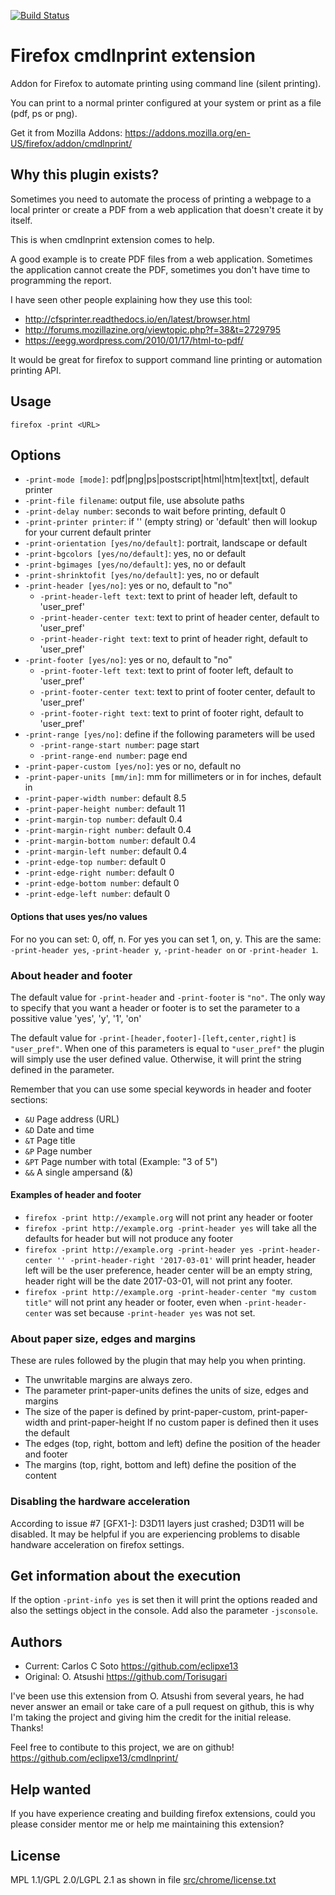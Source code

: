 [![Build Status](https://travis-ci.org/eclipxe13/cmdlnprint.svg?branch=master)](https://travis-ci.org/eclipxe13/cmdlnprint)

# Firefox cmdlnprint extension

Addon for Firefox to automate printing using command line (silent printing).

You can print to a normal printer configured at your system or print as a file (pdf, ps or png).

Get it from Mozilla Addons: https://addons.mozilla.org/en-US/firefox/addon/cmdlnprint/

## Why this plugin exists?

Sometimes you need to automate the process of printing a webpage to a local
printer or create a PDF from a web application that doesn't create it by itself.

This is when cmdlnprint extension comes to help.

A good example is to create PDF files from a web application.
Sometimes the application cannot create the PDF,
sometimes you don't have time to programming the report.

I have seen other people explaining how they use this tool:
- http://cfsprinter.readthedocs.io/en/latest/browser.html
- http://forums.mozillazine.org/viewtopic.php?f=38&t=2729795
- https://eegg.wordpress.com/2010/01/17/html-to-pdf/

It would be great for firefox to support command line printing or automation printing API.

## Usage

```
firefox -print <URL>
```

## Options

- `-print-mode [mode]`: pdf|png|ps|postscript|html|htm|text|txt|<printer-name>, default printer
- `-print-file filename`: output file, use absolute paths
- `-print-delay number`: seconds to wait before printing, default 0
- `-print-printer printer`: if '' (empty string) or 'default' then will lookup for your current default printer
- `-print-orientation [yes/no/default]`: portrait, landscape or default
- `-print-bgcolors [yes/no/default]`: yes, no or default
- `-print-bgimages [yes/no/default]`: yes, no or default
- `-print-shrinktofit [yes/no/default]`: yes, no or default
- `-print-header [yes/no]`: yes or no, default to "no"
    - `-print-header-left text`: text to print of header left, default to 'user_pref'
    - `-print-header-center text`: text to print of header center, default to 'user_pref'
    - `-print-header-right text`: text to print of header right, default to 'user_pref'
- `-print-footer [yes/no]`: yes or no, default to "no"
    - `-print-footer-left text`: text to print of footer left, default to 'user_pref'
    - `-print-footer-center text`: text to print of footer center, default to 'user_pref'
    - `-print-footer-right text`: text to print of footer right, default to 'user_pref'
- `-print-range [yes/no]`: define if the following parameters will be used
    - `-print-range-start number`: page start
    - `-print-range-end number`: page end
- `-print-paper-custom [yes/no]`: yes or no, default no
- `-print-paper-units [mm/in]`: mm for millimeters or in for inches, default in
- `-print-paper-width number`: default 8.5
- `-print-paper-height number`: default 11
- `-print-margin-top number`: default 0.4
- `-print-margin-right number`: default 0.4
- `-print-margin-bottom number`: default 0.4
- `-print-margin-left number`: default 0.4
- `-print-edge-top number`: default 0
- `-print-edge-right number`: default 0
- `-print-edge-bottom number`: default 0
- `-print-edge-left number`: default 0

#### Options that uses yes/no values

For no you can set: 0, off, n. For yes you can set 1, on, y.
This are the same: `-print-header yes`, `-print-header y`, `-print-header on` or `-print-header 1`.

### About header and footer

The default value for `-print-header` and `-print-footer` is `"no"`.
The only way to specify that you want a header or footer is to set the parameter
 to a possitive value 'yes', 'y', '1', 'on'

The default value for `-print-[header,footer]-[left,center,right]` is `"user_pref"`.
When one of this parameters is equal to `"user_pref"` the plugin will simply use the
user defined value. Otherwise, it will print the string defined in the parameter.

Remember that you can use some special keywords in header and footer sections:

- `&U` Page address (URL)
- `&D` Date and time
- `&T` Page title
- `&P` Page number
- `&PT` Page number with total (Example: "3 of 5")
- `&&` A single ampersand (&)

#### Examples of header and footer

- `firefox -print http://example.org`
  will not print any header or footer
- `firefox -print http://example.org -print-header yes`
  will take all the defaults for header but will not produce any footer
- `firefox -print http://example.org -print-header yes -print-header-center '' -print-header-right '2017-03-01'`
  will print header, header left will be the user preference,
  header center will be an empty string, header right will be the date 2017-03-01, will not print any footer.
- `firefox -print http://example.org -print-header-center "my custom title"`
  will not print any header or footer,
  even when `-print-header-center` was set because `-print-header yes` was not set.

### About paper size, edges and margins

These are rules followed by the plugin that may help you when printing.

- The unwritable margins are always zero.
- The parameter print-paper-units defines the units of size, edges and margins
- The size of the paper is defined by print-paper-custom, print-paper-width and print-paper-height
  If no custom paper is defined then it uses the default
- The edges (top, right, bottom and left) define the position of the header and footer
- The margins (top, right, bottom and left) define the position of the content

### Disabling the hardware acceleration

According to issue #7 [GFX1-]: D3D11 layers just crashed; D3D11 will be disabled.
It may be helpful if you are experiencing problems to disable handware acceleration on firefox settings.

## Get information about the execution

If the option `-print-info yes` is set then it will print the options readed and also the
settings object in the console. Add also the parameter `-jsconsole`.

## Authors

* Current: Carlos C Soto https://github.com/eclipxe13
* Original: O. Atsushi https://github.com/Torisugari

I've been use this extension from O. Atsushi from several years, he had never answer an email
or take care of a pull request on github, this is why I'm taking the project and giving him the credit for
the initial release. Thanks!

Feel free to contibute to this project, we are on github!
https://github.com/eclipxe13/cmdlnprint/

## Help wanted

If you have experience creating and building firefox extensions,
could you please consider mentor me or help me maintaining this extension?

## License

MPL 1.1/GPL 2.0/LGPL 2.1 as shown in file
[src/chrome/license.txt](https://raw.githubusercontent.com/eclipxe13/cmdlnprint/master/src/chrome/license.txt)
